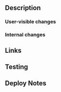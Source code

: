 ## Description

<!-- What is changing and why? Also, describe design patterns. Highlight functional areas. -->

### User-visible changes

<!-- Describe what changes for users of Arthur -->

### Internal changes

<!-- Describe what changes behind the scenes -->

## Links

<!-- Link GitHub issues and JIRAs tasks -->

## Testing

<!-- Describe how somebody can test your changes or how they have been added to automatic tests. -->

## Deploy Notes

<!-- If applicable, add migrations and deployment steps -->

